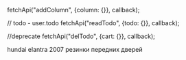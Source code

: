 fetchApi("addColumn", {column: {}}, callback);

// todo - user.todo
fetchApi("readTodo", {todo: {}}, callback);



//deprecate
fetchApi("delTodo", {cart: {}}, callback);


hundai elantra 2007 резинки передних дверей